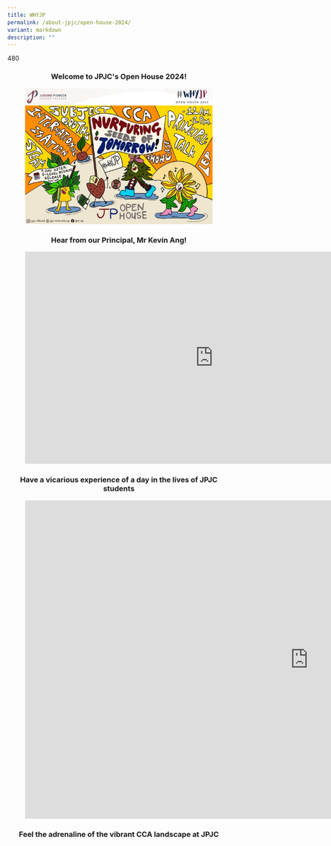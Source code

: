 ```yaml
---
title: WHYJP
permalink: /about-jpjc/open-house-2024/
variant: markdown
description: ""
---
```

480<div align="justify">

<h3><center>Welcome to JPJC's Open House 2024!</center></h3>

	
<figure>
<img src="/images/Open%20house%202024/Open_House.jpg">
</figure>	

<h3><center>Hear from our Principal, Mr Kevin Ang!</center></h3>

	
<figure><center><iframe allowfullscreen="" allow="accelerometer; autoplay; clipboard-write; encrypted-media; gyroscope; picture-in-picture; web-share" frameborder="0" title="#WhyJP Open House 2024 - Mr Kevin Ang's Welcome" src="https://www.youtube.com/embed/d3l4aH50SBc" height="480" width="850"></iframe></center></figure>
	
	
<h3><center>Have a vicarious experience of a day in the lives of JPJC students</center></h3>

<figure><iframe allowfullscreen="" allow="accelerometer; autoplay; clipboard-write; encrypted-media; gyroscope; picture-in-picture; web-share" frameborder="0" title="#WhyJP Open House 2024 - Nurturing Seeds of Tomorrow" src="https://www.youtube.com/embed/8dVStL0-Kc8" height="720" width="1280"></iframe></figure>
	
<h3><center>Feel the adrenaline of the vibrant CCA landscape at JPJC</center></h3>
	




	
	
	




</div>